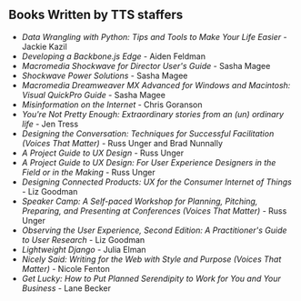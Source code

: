 ## Books Written by TTS staffers 

* _Data Wrangling with Python: Tips and Tools to Make Your Life Easier_ - Jackie Kazil
* _Developing a Backbone.js Edge_ - Aiden Feldman
* _Macromedia Shockwave for Director User's Guide_ - Sasha Magee
* _Shockwave Power Solutions_ - Sasha Magee
* _Macromedia Dreamweaver MX Advanced for Windows and Macintosh: Visual QuickPro Guide_ - Sasha Magee
* _Misinformation on the Internet_ - Chris Goranson
* _You're Not Pretty Enough: Extraordinary stories from an (un) ordinary life_ - Jen Tress
* _Designing the Conversation: Techniques for Successful Facilitation (Voices That Matter)_ - Russ Unger and Brad Nunnally
* _A Project Guide to UX Design_ - Russ Unger
* _A Project Guide to UX Design: For User Experience Designers in the Field or in the Making_ - Russ Unger
* _Designing Connected Products: UX for the Consumer Internet of Things_ - Liz Goodman
* _Speaker Camp: A Self-paced Workshop for Planning, Pitching, Preparing, and Presenting at Conferences (Voices That Matter)_ - Russ Unger
* _Observing the User Experience, Second Edition: A Practitioner's Guide to User Research_ - Liz Goodman
* _Lightweight Django_ - Julia Elman
* _Nicely Said: Writing for the Web with Style and Purpose (Voices That Matter)_ - Nicole Fenton
* _Get Lucky: How to Put Planned Serendipity to Work for You and Your Business_ - Lane Becker
